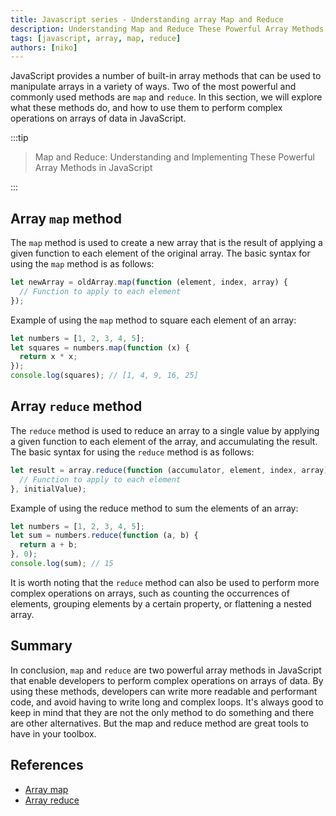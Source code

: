 ```yaml
---
title: Javascript series - Understanding array Map and Reduce
description: Understanding Map and Reduce These Powerful Array Methods in JavaScript
tags: [javascript, array, map, reduce]
authors: [niko]
---
```


JavaScript provides a number of built-in array methods that can be used to manipulate arrays in a variety of ways. Two of the most powerful and commonly used methods are `map` and `reduce`. In this section, we will explore what these methods do, and how to use them to perform complex operations on arrays of data in JavaScript.

<!-- truncate -->

:::tip

> Map and Reduce: Understanding and Implementing These Powerful Array Methods in JavaScript

:::

## Array `map` method

The `map` method is used to create a new array that is the result of applying a given function to each element of the original array. The basic syntax for using the `map` method is as follows:

```javascript
let newArray = oldArray.map(function (element, index, array) {
  // Function to apply to each element
});
```

Example of using the `map` method to square each element of an array:

```javascript
let numbers = [1, 2, 3, 4, 5];
let squares = numbers.map(function (x) {
  return x * x;
});
console.log(squares); // [1, 4, 9, 16, 25]
```

## Array `reduce` method

The `reduce` method is used to reduce an array to a single value by applying a given function to each element of the array, and accumulating the result. The basic syntax for using the `reduce` method is as follows:

```javascript
let result = array.reduce(function (accumulator, element, index, array) {
  // Function to apply to each element
}, initialValue);
```

Example of using the reduce method to sum the elements of an array:

```javascript
let numbers = [1, 2, 3, 4, 5];
let sum = numbers.reduce(function (a, b) {
  return a + b;
}, 0);
console.log(sum); // 15
```

It is worth noting that the `reduce` method can also be used to perform more complex operations on arrays, such as counting the occurrences of elements, grouping elements by a certain property, or flattening a nested array.

## Summary

In conclusion, `map` and `reduce` are two powerful array methods in JavaScript that enable developers to perform complex operations on arrays of data. By using these methods, developers can write more readable and performant code, and avoid having to write long and complex loops. It's always good to keep in mind that they are not the only method to do something and there are other alternatives. But the map and reduce method are great tools to have in your toolbox.

## References

- [Array map](https://developer.mozilla.org/en-US/docs/Web/JavaScript/Reference/Global_Objects/Array/map)
- [Array reduce](https://developer.mozilla.org/en-US/docs/Web/JavaScript/Reference/Global_Objects/Array/reduce)
